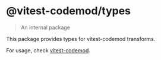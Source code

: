 # @vitest-codemod/types

> An internal package

This package provides types for vitest-codemod transforms.

For usage, check [vitest-codemod](https://www.npmjs.com/package/vitest-codemod).